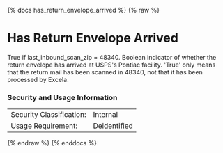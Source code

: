 {% docs has_return_envelope_arrived %}
{% raw %}

<a name="has_return_envelope_arrived"></a>
# Has Return Envelope Arrived
True if last_inbound_scan_zip = 48340. Boolean indicator of whether the return envelope has
arrived at USPS's Pontiac facility. 'True' only means that the return mail has been scanned in
48340, not that it has been processed by Excela. 

### Security and Usage Information
|     |     |  
| --- | --- |
| Security Classification: | Internal |
| Usage Requirement:       | Deidentified |

{% endraw %}
{% enddocs %}
